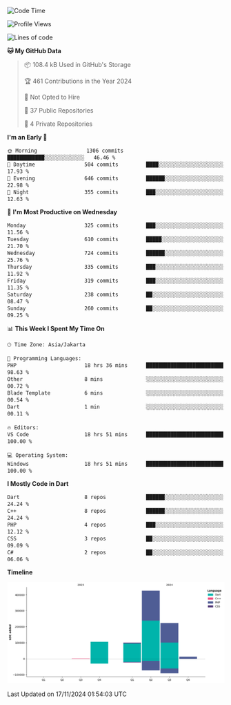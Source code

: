 <!--START_SECTION:waka-->
![Code Time](http://img.shields.io/badge/Code%20Time-282%20hrs%2051%20mins-blue)

![Profile Views](http://img.shields.io/badge/Profile%20Views-1-blue)

![Lines of code](https://img.shields.io/badge/From%20Hello%20World%20I%27ve%20Written-867.8%20thousand%20lines%20of%20code-blue)

**🐱 My GitHub Data** 

> 📦 108.4 kB Used in GitHub's Storage 
 > 
> 🏆 461 Contributions in the Year 2024
 > 
> 🚫 Not Opted to Hire
 > 
> 📜 37 Public Repositories 
 > 
> 🔑 4 Private Repositories 
 > 
**I'm an Early 🐤** 

```text
🌞 Morning                1306 commits        ████████████░░░░░░░░░░░░░   46.46 % 
🌆 Daytime                504 commits         ████░░░░░░░░░░░░░░░░░░░░░   17.93 % 
🌃 Evening                646 commits         ██████░░░░░░░░░░░░░░░░░░░   22.98 % 
🌙 Night                  355 commits         ███░░░░░░░░░░░░░░░░░░░░░░   12.63 % 
```
📅 **I'm Most Productive on Wednesday** 

```text
Monday                   325 commits         ███░░░░░░░░░░░░░░░░░░░░░░   11.56 % 
Tuesday                  610 commits         █████░░░░░░░░░░░░░░░░░░░░   21.70 % 
Wednesday                724 commits         ██████░░░░░░░░░░░░░░░░░░░   25.76 % 
Thursday                 335 commits         ███░░░░░░░░░░░░░░░░░░░░░░   11.92 % 
Friday                   319 commits         ███░░░░░░░░░░░░░░░░░░░░░░   11.35 % 
Saturday                 238 commits         ██░░░░░░░░░░░░░░░░░░░░░░░   08.47 % 
Sunday                   260 commits         ██░░░░░░░░░░░░░░░░░░░░░░░   09.25 % 
```


📊 **This Week I Spent My Time On** 

```text
🕑︎ Time Zone: Asia/Jakarta

💬 Programming Languages: 
PHP                      18 hrs 36 mins      █████████████████████████   98.63 % 
Other                    8 mins              ░░░░░░░░░░░░░░░░░░░░░░░░░   00.72 % 
Blade Template           6 mins              ░░░░░░░░░░░░░░░░░░░░░░░░░   00.54 % 
Dart                     1 min               ░░░░░░░░░░░░░░░░░░░░░░░░░   00.11 % 

🔥 Editors: 
VS Code                  18 hrs 51 mins      █████████████████████████   100.00 % 

💻 Operating System: 
Windows                  18 hrs 51 mins      █████████████████████████   100.00 % 
```

**I Mostly Code in Dart** 

```text
Dart                     8 repos             ██████░░░░░░░░░░░░░░░░░░░   24.24 % 
C++                      8 repos             ██████░░░░░░░░░░░░░░░░░░░   24.24 % 
PHP                      4 repos             ███░░░░░░░░░░░░░░░░░░░░░░   12.12 % 
CSS                      3 repos             ██░░░░░░░░░░░░░░░░░░░░░░░   09.09 % 
C#                       2 repos             ██░░░░░░░░░░░░░░░░░░░░░░░   06.06 % 
```



**Timeline**

![Lines of Code chart](https://raw.githubusercontent.com/PradiptaAhmad/PradiptaAhmad/main/assets/bar_graph.png)


 Last Updated on 17/11/2024 01:54:03 UTC
<!--END_SECTION:waka-->
